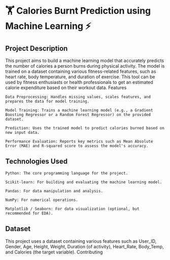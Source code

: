 <h1 align="left">🏋️ Calories Burnt Prediction using Machine Learning ⚡</h1>
<h2>Project Description</h2>

This project aims to build a machine learning model that accurately predicts the number of calories a person burns during physical activity. The model is trained on a dataset containing various fitness-related features, such as heart rate, body temperature, and duration of exercise. This tool can be used by fitness enthusiasts or health professionals to get an estimated calorie expenditure based on their workout data.
Features

    Data Preprocessing: Handles missing values, scales features, and prepares the data for model training.

    Model Training: Trains a machine learning model (e.g., a Gradient Boosting Regressor or a Random Forest Regressor) on the provided dataset.

    Prediction: Uses the trained model to predict calories burned based on new input data.

    Performance Evaluation: Reports key metrics such as Mean Absolute Error (MAE) and R-squared score to assess the model's accuracy.
   
<h2>Technologies Used</h2>


    Python: The core programming language for the project.

    Scikit-learn: For building and evaluating the machine learning model.

    Pandas: For data manipulation and analysis.

    NumPy: For numerical operations.

    Matplotlib / Seaborn: For data visualization (optional, but recommended for EDA).


<h2>Dataset</h2>


This project uses a dataset containing various features such as User_ID, Gender, Age, Height, Weight, Duration (of activity), Heart_Rate, Body_Temp, and Calories (the target variable).
Contributing

